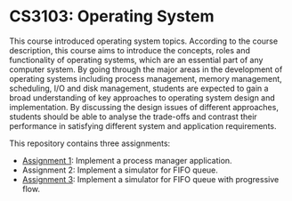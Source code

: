 # CS3103: Operating System

This course introduced operating system topics. According to the course description, this course aims to introduce the concepts, roles and functionality of operating systems, which are an essential part of any computer system.  By going through the major areas in the development of operating systems including process management, memory management, scheduling, I/O and disk management, students are expected to gain a broad understanding of key approaches to operating system design and implementation. By discussing the design issues of different approaches, students should be able to analyse the trade-offs and contrast their performance in satisfying different system and application requirements.

This repository contains three assignments: 

* [Assignment 1](./cs3103_ass1/README.md): Implement a process manager application.
* Assignment 2: Implement a simulator for FIFO queue.
* [Assignment 3](./cs3103_ass3/README.md): Implement a simulator for FIFO queue with progressive flow.
